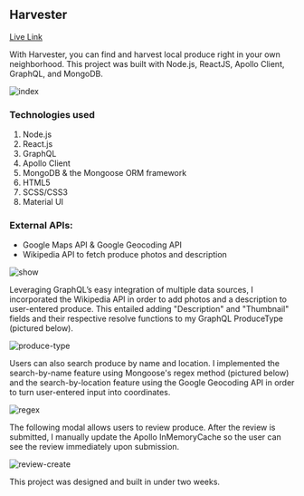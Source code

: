 ## Harvester
[Live Link](https://backyardharvest.herokuapp.com/#/)

With Harvester, you can find and harvest local produce right in your own neighborhood. This project was built with Node.js, ReactJS, Apollo Client, GraphQL, and MongoDB.

![index](https://user-images.githubusercontent.com/39382120/63894648-03f84d00-c9a2-11e9-92f5-b34d2f8deb8b.png)

### Technologies used
 1.	Node.js
 2. React.js
 3.	GraphQL
 4. Apollo Client
 3.	MongoDB & the Mongoose ORM framework
 4.	HTML5
 5.	SCSS/CSS3
 6. Material UI

### External APIs:

* Google Maps API & Google Geocoding API
* Wikipedia API to fetch produce photos and description

![show](https://user-images.githubusercontent.com/39382120/63894649-03f84d00-c9a2-11e9-856d-186842ab7066.png)

Leveraging GraphQL’s easy integration of multiple data sources, I incorporated the Wikipedia API in order to add photos and a description to user-entered produce. This entailed adding "Description" and "Thumbnail" fields and their respective resolve functions to my GraphQL ProduceType (pictured below). 

![produce-type](https://user-images.githubusercontent.com/39382120/63896304-85ea7500-c9a6-11e9-89df-62ca26140b3e.png)

Users can also search produce by name and location. I implemented the search-by-name feature using Mongoose's regex method (pictured below) and the search-by-location feature using the Google Geocoding API in order to turn user-entered input into coordinates.

![regex](https://user-images.githubusercontent.com/39382120/63896303-85ea7500-c9a6-11e9-972f-93dcd8121a09.png)

The following modal allows users to review produce. After the review is submitted, I manually update the Apollo InMemoryCache so the user can see the review immediately upon submission.

![review-create](https://user-images.githubusercontent.com/39382120/63894650-03f84d00-c9a2-11e9-910d-5e1c88ead871.png)

This project was designed and built in under two weeks.
